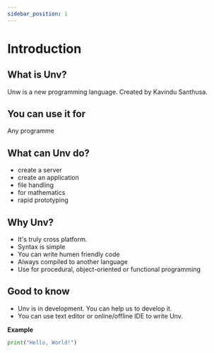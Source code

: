```yaml
---
sidebar_position: 1
---
```

# Introduction
## What is Unv?
Unw is a new programming language. Created by Kavindu Santhusa.

## You can use it for

Any programme

## What can Unv do?
- create a server
- create an application
- file handling
- for mathematics
- rapid prototyping

## Why Unv?

- It's truly cross platform.
- Syntax is simple
- You can write humen friendly code
- Always compiled to another language
- Use for procedural, object-oriented or functional programming

## Good to know

- Unv is in development. You can help us to develop it.
- You can use text editor or online/offline IDE to write Unv.

**Example**
```py
print("Hello, World!")
```

